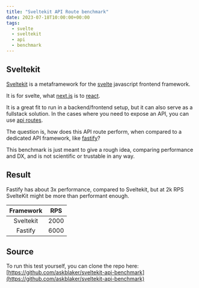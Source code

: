 ```yaml
---
title: "Sveltekit API Route benchmark"
date: 2023-07-18T10:00:00+00:00
tags:
  - svelte
  - sveltekit
  - api
  - benchmark
---
```


## Sveltekit

[Sveltekit](https://kit.svelte.dev/) is a metaframework for the [svelte](https://svelte.dev/) javascript frontend framework.  

It is for svelte, what [next.js](https://nextjs.org/) is to [react](https://react.dev/).   

It is a great fit to run in a backend/frontend setup, but it can also serve as a fullstack solution.
In the cases where you need to expose an API, you can use [api routes](https://kit.svelte.dev/docs/routing#server).  

The question is, how does this API route perform, when compared to a dedicated API framework, like [fastify](https://fastify.dev/)?  

This benchmark is just meant to give a rough idea, comparing performance and DX, and is not scientific or trustable in any way.  

## Result  
Fastify has about 3x performance, compared to Sveltekit, but at 2k RPS SvelteKit might be more than performant enough.  

|Framework|RPS|
|:-:|:-:|
|Sveltekit|2000|
|Fastify|6000|

## Source  
To run this test yourself, you can clone the repo here:  
[https://github.com/askblaker/sveltekit-api-benchmark](https://github.com/askblaker/sveltekit-api-benchmark)